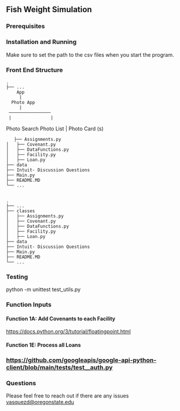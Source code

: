 ## Fish Weight Simulation

### Prerequisites

### Installation and Running

Make sure to set the path to the csv files when you start the program. 

### Front End Structure
    .
    ├── ...
        App 	                   
         |
      Photo App
         |
     ────────────────
     |               | 
 Photo Search        Photo List
                        | 
                    Photo Card (s)

       
       ├── Assignments.py               
    │   ├── Covenant.py              
    │   ├── DataFunctions.py             
    │   ├── Facility.py             
    │   ├── Loan.py           
    ├── data 							 
    ├── Intuit- Discussion Questions     
    ├── Main.py 						 
    ├── README.MD
    └── ...


    .
    ├── ...
    ├── classes 	                   
    │   ├── Assignments.py               
    │   ├── Covenant.py              
    │   ├── DataFunctions.py             
    │   ├── Facility.py             
    │   ├── Loan.py           
    ├── data 							 
    ├── Intuit- Discussion Questions     
    ├── Main.py 						 
    ├── README.MD
    └── ...
 
### Testing
python -m unittest test_utils.py

### Function Inputs
#### Function 1A: Add Covenants to each Facility ####
https://docs.python.org/3/tutorial/floatingpoint.html
 
#### Function 1E: Process all Loans ####
 
### https://github.com/googleapis/google-api-python-client/blob/main/tests/test__auth.py
### Questions
Please feel free to reach out if there are any issues
vasquezd@oregonstate.edu

 

